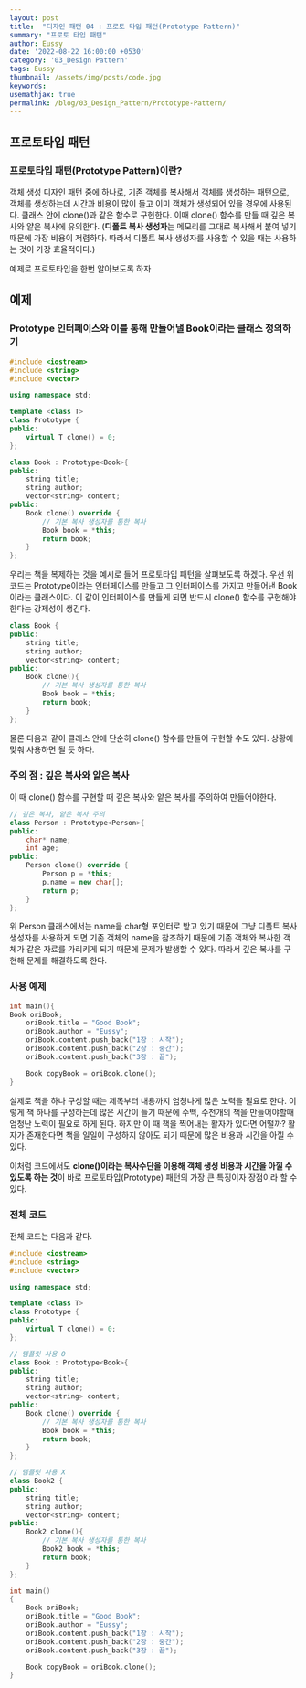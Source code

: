 ```yaml
---
layout: post
title:  "디자인 패턴 04 : 프로토 타입 패턴(Prototype Pattern)"
summary: "프로토 타입 패턴"
author: Eussy
date: '2022-08-22 16:00:00 +0530'
category: '03_Design Pattern'
tags: Eussy
thumbnail: /assets/img/posts/code.jpg
keywords: 
usemathjax: true
permalink: /blog/03_Design_Pattern/Prototype-Pattern/
---
```


## 프로토타입 패턴

### 프로토타입 패턴(Prototype Pattern)이란?
객체 생성 디자인 패턴 중에 하나로, 기존 객체를 복사해서 객체를 생성하는 패턴으로,
객체를 생성하는데 시간과 비용이 많이 들고 이미 객체가 생성되어 있을 경우에 사용된다.
클래스 안에 clone()과 같은 함수로 구현한다. 이때 clone() 함수를 만들 때 깊은 복사와 얕은 복사에 유의한다.
(**디폴트 복사 생성자**는 메모리를 그대로 복사해서 붙여 넣기 때문에 가장 비용이 저렴하다.
따라서 디폴트 복사 생성자를 사용할 수 있을 때는 사용하는 것이 가장 효율적이다.)


예제로 프로토타입을 한번 알아보도록 하자

## 예제

### Prototype 인터페이스와 이를 통해 만들어낼 Book이라는 클래스 정의하기

```c++
#include <iostream>
#include <string>
#include <vector>

using namespace std;

template <class T>
class Prototype {
public:
    virtual T clone() = 0;
};

class Book : Prototype<Book>{
public:
    string title;
    string author;
    vector<string> content;
public:
    Book clone() override {
        // 기본 복사 생성자를 통한 복사
        Book book = *this;
        return book;
    }
};
```

우리는 책을 복제하는 것을 예시로 들어 프로토타입 패턴을 살펴보도록 하겠다. 우선 위 코드는 Prototype이라는 인터페이스를 만들고 그 인터페이스를 가지고 만들어낸 Book이라는 클래스이다.
이 같이 인터페이스를 만들게 되면 반드시 clone() 함수를 구현해야한다는 강제성이 생긴다.

```c++
class Book {
public:
    string title;
    string author;
    vector<string> content;
public:
    Book clone(){
        // 기본 복사 생성자를 통한 복사
        Book book = *this;
        return book;
    }
};
```

물론 다음과 같이 클래스 안에 단순히 clone() 함수를 만들어 구현할 수도 있다. 상황에 맞춰 사용하면 될 듯 하다.

### 주의 점 : 깊은 복사와 얕은 복사

이 때 clone() 함수를 구현할 때 깊은 복사와 얕은 복사를 주의하여 만들어야한다.

```c++
// 깊은 복사, 얕은 복사 주의
class Person : Prototype<Person>{
public:
    char* name;
    int age;
public:
    Person clone() override {
        Person p = *this;
        p.name = new char[];
        return p;
    }
};
```

위 Person 클래스에서는 name을 char형 포인터로 받고 있기 때문에 그냥 디폴트 복사생성자를 사용하게 되면 기존 객체의 name을 참조하기 때문에 
기존 객체와 복사한 객체가 같은 자료를 가리키게 되기 때문에 문제가 발생할 수 있다. 따라서 깊은 복사를 구현해 문제를 해결하도록 한다.

### 사용 예제

```c++
int main(){
Book oriBook;
    oriBook.title = "Good Book";
    oriBook.author = "Eussy";
    oriBook.content.push_back("1장 : 시작");
    oriBook.content.push_back("2장 : 중간");
    oriBook.content.push_back("3장 : 끝");

    Book copyBook = oriBook.clone();
}
```

실제로 책을 하나 구성할 때는 제목부터 내용까지 엄청나게 많은 노력을 필요로 한다. 이렇게 책 하나를 구성하는데 많은 시간이 들기 때문에 
수백, 수천개의 책을 만들어야할때 엄청난 노력이 필요로 하게 된다. 
하지만 이 때 책을 찍어내는 활자가 있다면 어떨까? 활자가 존재한다면 책을 일일이 구성하지 않아도 되기 때문에 많은 비용과 시간을 아낄 수 있다.

이처럼 코드에서도 **clone()이라는 복사수단을 이용해 객체 생성 비용과 시간을 아낄 수 있도록 하는 것**이 바로 프로토타입(Prototype) 패턴의 가장 큰 특징이자 장점이라 할 수 있다.

### 전체 코드

전체 코드는 다음과 같다.

```c++
#include <iostream>
#include <string>
#include <vector>

using namespace std;

template <class T>
class Prototype {
public:
    virtual T clone() = 0;
};

// 템플릿 사용 O
class Book : Prototype<Book>{
public:
    string title;
    string author;
    vector<string> content;
public:
    Book clone() override {
        // 기본 복사 생성자를 통한 복사
        Book book = *this;
        return book;
    }
};

// 템플릿 사용 X
class Book2 {
public:
    string title;
    string author;
    vector<string> content;
public:
    Book2 clone(){
        // 기본 복사 생성자를 통한 복사
        Book2 book = *this;
        return book;
    }
};

int main()
{
    Book oriBook;
    oriBook.title = "Good Book";
    oriBook.author = "Eussy";
    oriBook.content.push_back("1장 : 시작");
    oriBook.content.push_back("2장 : 중간");
    oriBook.content.push_back("3장 : 끝");

    Book copyBook = oriBook.clone();
}

```
